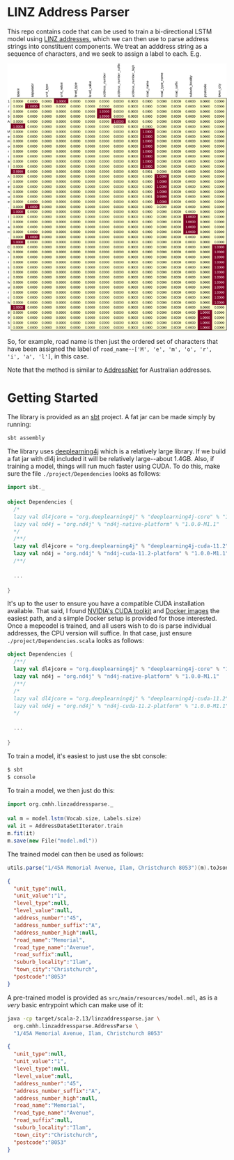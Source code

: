 # LINZ Address Parser

This repo contains code that can be used to train a bi-directional LSTM model using [LINZ addresses](https://data.linz.govt.nz/layer/105689-nz-addresses/), which we can then use to parse address strings into constituent components.  We treat an adddress string as a sequence of characters, and we seek to assign a label to each.  E.g.

![](img/parsed.png)

So, for example, road name is then just the ordered set of characters that have been assigned the label of `road_name`--`['M', 'e', 'm', 'o', 'r', 'i', 'a', 'l']`, in this case.

Note that the method is similar to [AddressNet](https://github.com/jasonrig/address-net) for Australian addresses.


# Getting Started

The library is provided as an [sbt](https://www.scala-sbt.org/) project.  A fat jar can be made simply by running:

```bash
sbt assembly
```

The library uses [deeplearning4j](https://deeplearning4j.konduit.ai/) which is a relatively large library.  If we build a fat jar with dl4j included it will be relatively large--about 1.4GB.  Also, if training a model, things will run much faster using CUDA.  To do this, make sure the file `./project/Dependencies` looks as follows:

```scala
import sbt._

object Dependencies {
  /*
  lazy val dl4jcore = "org.deeplearning4j" % "deeplearning4j-core" % "1.0.0-M1.1"
  lazy val nd4j = "org.nd4j" % "nd4j-native-platform" % "1.0.0-M1.1"
  */
  /**/
  lazy val dl4jcore = "org.deeplearning4j" % "deeplearning4j-cuda-11.2" % "1.0.0-M1.1"
  lazy val nd4j = "org.nd4j" % "nd4j-cuda-11.2-platform" % "1.0.0-M1.1"
  /**/

  ...

}
```

It's up to the user to ensure you have a compatible CUDA installation available.  That said, I found [NVIDIA's CUDA toolkit](https://docs.nvidia.com/datacenter/cloud-native/container-toolkit/install-guide.html) and [Docker images](https://hub.docker.com/r/nvidia/cuda) the easiest path, and a siimple Docker setup is provided for those interested.  Once a mepeodel is trained, and all users wish to do is parse individual addresses, the CPU version will suffice.  In that case, just ensure `./project/Dependencies.scala` looks as follows:

```scala
object Dependencies {
  /**/
  lazy val dl4jcore = "org.deeplearning4j" % "deeplearning4j-core" % "1.0.0-M1.1"
  lazy val nd4j = "org.nd4j" % "nd4j-native-platform" % "1.0.0-M1.1"
  /**/
  /*
  lazy val dl4jcore = "org.deeplearning4j" % "deeplearning4j-cuda-11.2" % "1.0.0-M1.1"
  lazy val nd4j = "org.nd4j" % "nd4j-cuda-11.2-platform" % "1.0.0-M1.1"
  */

  ...

}
```

To train a model, it's easiest to just use the sbt console:

```bash
$ sbt
$ console
```

To train a model, we then just do this:

```scala
import org.cmhh.linzaddressparse._

val m = model.lstm(Vocab.size, Labels.size)
val it = AddressDataSetIterator.train
m.fit(it)
m.save(new File("model.mdl"))
```

The trained model can then be used as follows:

```scala
utils.parse("1/45A Memorial Avenue, Ilam, Christchurch 8053")(m).toJson
```
```json
{
  "unit_type":null,
  "unit_value":"1",
  "level_type":null,
  "level_value":null,
  "address_number":"45",
  "address_number_suffix":"A",
  "address_number_high":null,
  "road_name":"Memorial",
  "road_type_name":"Avenue",
  "road_suffix":null,
  "suburb_locality":"Ilam",
  "town_city":"Christchurch",
  "postcode":"8053"
}
```

A pre-trained model is provided as `src/main/resources/model.mdl`, as is a _very_ basic entrypoint which can make use of it:

```bash
java -cp target/scala-2.13/linzaddressparse.jar \
  org.cmhh.linzaddressparse.AddressParse \
  "1/45A Memorial Avenue, Ilam, Christchurch 8053"
```
```json
{
  "unit_type":null,
  "unit_value":"1",
  "level_type":null,
  "level_value":null,
  "address_number":"45",
  "address_number_suffix":"A",
  "address_number_high":null,
  "road_name":"Memorial",
  "road_type_name":"Avenue",
  "road_suffix":null,
  "suburb_locality":"Ilam",
  "town_city":"Christchurch",
  "postcode":"8053"
}
```